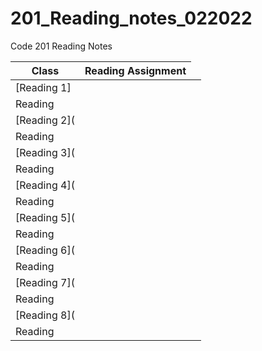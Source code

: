# 201_Reading_notes_022022
Code 201 Reading Notes


|Class|Reading Assignment|
---|:---:
[Reading 1]<td colspan=2>|
|Reading| 
[Reading 2](<td colspan=2>|
|Reading|
  [Reading 3](<td colspan=2>|
|Reading|
    [Reading 4](<td colspan=2>|
|Reading|
      [Reading 5](<td colspan=2>|
|Reading|
        [Reading 6](<td colspan=2>|
|Reading|
          [Reading 7](<td colspan=2>|
|Reading|
            [Reading 8](<td colspan=2>|
|Reading|
              

